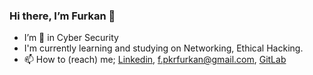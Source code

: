 ### Hi there, I’m Furkan 👋
- I’m 👀 in Cyber Security
- I'm currently learning and studying on Networking, Ethical Hacking.
- 📫 How to (reach) me; <a href="https://www.linkedin.com/in/furkanpeker/">Linkedin</a>, f.pkrfurkan@gmail.com, <a href="https://gitlab.com/furkanpeker">GitLab</a>




<!---
furkanpeker/furkanpeker is a ✨ special ✨ repository because its `README.md` (this file) appears on your GitHub profile.
You can click the Preview link to take a look at your changes.
--->
